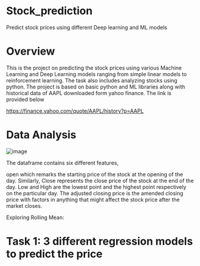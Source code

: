 # Stock_prediction
Predict stock prices using different Deep learning and ML models

# Overview
This is the project on predicting the stock prices using various Machine Learning and Deep Learning models ranging from simple linear models to reinforcement learning. The task also includes analyzing stocks using python. The project is based on basic python and ML libraries along with historical data of AAPL downloaded form yahoo finance. The link is provided below

https://finance.yahoo.com/quote/AAPL/history?p=AAPL

# Data Analysis

![image](https://user-images.githubusercontent.com/44360746/64338966-81ad0000-d015-11e9-813d-25f8f9a31fbb.png)

The dataframe contains six different features, 

open which remarks the starting price of the stock at the opening of the day. Similarly, Close represents the close price of the stock at the end of the day. Low and High are the lowest point and the highest point respectively on the particular day. The adjusted closing price is the amended closing price with factors in anything that might affect the stock price after the market closes.

Exploring Rolling Mean: 

# Task 1: 3 different regression models to predict the price

  



